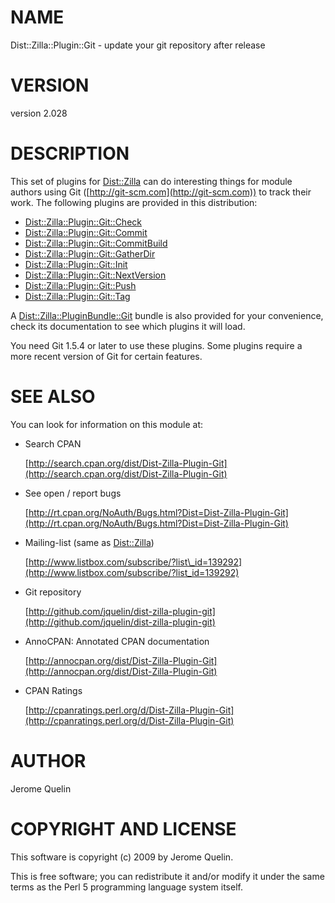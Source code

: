 # NAME

Dist::Zilla::Plugin::Git - update your git repository after release

# VERSION

version 2.028

# DESCRIPTION

This set of plugins for [Dist::Zilla](https://metacpan.org/pod/Dist::Zilla) can do interesting things for
module authors using Git ([http://git-scm.com](http://git-scm.com)) to track their work. The
following plugins are provided in this distribution:

- [Dist::Zilla::Plugin::Git::Check](https://metacpan.org/pod/Dist::Zilla::Plugin::Git::Check)
- [Dist::Zilla::Plugin::Git::Commit](https://metacpan.org/pod/Dist::Zilla::Plugin::Git::Commit)
- [Dist::Zilla::Plugin::Git::CommitBuild](https://metacpan.org/pod/Dist::Zilla::Plugin::Git::CommitBuild)
- [Dist::Zilla::Plugin::Git::GatherDir](https://metacpan.org/pod/Dist::Zilla::Plugin::Git::GatherDir)
- [Dist::Zilla::Plugin::Git::Init](https://metacpan.org/pod/Dist::Zilla::Plugin::Git::Init)
- [Dist::Zilla::Plugin::Git::NextVersion](https://metacpan.org/pod/Dist::Zilla::Plugin::Git::NextVersion)
- [Dist::Zilla::Plugin::Git::Push](https://metacpan.org/pod/Dist::Zilla::Plugin::Git::Push)
- [Dist::Zilla::Plugin::Git::Tag](https://metacpan.org/pod/Dist::Zilla::Plugin::Git::Tag)

A [Dist::Zilla::PluginBundle::Git](https://metacpan.org/pod/Dist::Zilla::PluginBundle::Git) bundle is also provided for your
convenience, check its documentation to see which plugins it will load.

You need Git 1.5.4 or later to use these plugins.  Some plugins
require a more recent version of Git for certain features.

# SEE ALSO

You can look for information on this module at:

- Search CPAN

    [http://search.cpan.org/dist/Dist-Zilla-Plugin-Git](http://search.cpan.org/dist/Dist-Zilla-Plugin-Git)

- See open / report bugs

    [http://rt.cpan.org/NoAuth/Bugs.html?Dist=Dist-Zilla-Plugin-Git](http://rt.cpan.org/NoAuth/Bugs.html?Dist=Dist-Zilla-Plugin-Git)

- Mailing-list (same as [Dist::Zilla](https://metacpan.org/pod/Dist::Zilla))

    [http://www.listbox.com/subscribe/?list\_id=139292](http://www.listbox.com/subscribe/?list_id=139292)

- Git repository

    [http://github.com/jquelin/dist-zilla-plugin-git](http://github.com/jquelin/dist-zilla-plugin-git)

- AnnoCPAN: Annotated CPAN documentation

    [http://annocpan.org/dist/Dist-Zilla-Plugin-Git](http://annocpan.org/dist/Dist-Zilla-Plugin-Git)

- CPAN Ratings

    [http://cpanratings.perl.org/d/Dist-Zilla-Plugin-Git](http://cpanratings.perl.org/d/Dist-Zilla-Plugin-Git)

# AUTHOR

Jerome Quelin

# COPYRIGHT AND LICENSE

This software is copyright (c) 2009 by Jerome Quelin.

This is free software; you can redistribute it and/or modify it under
the same terms as the Perl 5 programming language system itself.
